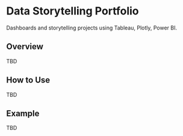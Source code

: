 # Data Storytelling Portfolio

Dashboards and storytelling projects using Tableau, Plotly, Power BI.

## Overview
TBD

## How to Use
TBD

## Example
TBD
